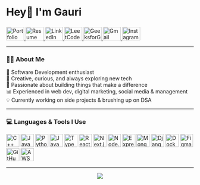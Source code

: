 <h1 align="left">Hey👋 I'm Gauri </h1>

###

<div align="left">
  <!-- Portfolio -->
  <a href="https://gauriiiiiiiiiiii.github.io/portfolio/" target="_blank" title="Portfolio">
    <img src="https://img.icons8.com/fluency/48/000000/portfolio.png" width="48" height="36" alt="Portfolio" />
  </a>

  <!-- Resume -->
  <a href="https://drive.google.com/drive/folders/1YVx-OeZASNhI5km5ny0SnE3VapRHK53A" target="_blank" title="Resume">
    <img src="https://img.icons8.com/fluency/48/resume.png" width="48" height="36" alt="Resume" />
  </a>

  <!-- LinkedIn -->
  <a href="https://www.linkedin.com/in/gauri-agarwal-381798203/" target="_blank" title="LinkedIn">
    <img src="https://raw.githubusercontent.com/maurodesouza/profile-readme-generator/master/src/assets/icons/social/linkedin/default.svg" width="48" height="36" alt="LinkedIn" />
  </a>

  <!-- LeetCode -->
  <a href="https://leetcode.com/u/gauriiiiiiiiiiiiiiii/" target="_blank" title="LeetCode">
    <img src="https://upload.wikimedia.org/wikipedia/commons/1/19/LeetCode_logo_black.png" width="48" height="36" alt="LeetCode" />
  </a>

  <!-- GeeksforGeeks -->
  <a href="https://www.geeksforgeeks.org/user/gauriiiii/" target="_blank" title="GeeksforGeeks">
    <img src="https://media.geeksforgeeks.org/gfg-gg-logo.svg" width="48" height="36" alt="GeeksforGeeks" />
  </a>

  <!-- Gmail -->
  <a href="mailto:gauriagarwal25@gmail.com" target="_blank" title="Gmail">
    <img src="https://raw.githubusercontent.com/maurodesouza/profile-readme-generator/master/src/assets/icons/social/gmail/default.svg" width="48" height="36" alt="Gmail" />
  </a>

  <!-- Instagram -->
  <a href="https://www.instagram.com/gau.ri.__/" target="_blank" title="Instagram">
    <img src="https://raw.githubusercontent.com/maurodesouza/profile-readme-generator/master/src/assets/icons/social/instagram/default.svg" width="48" height="36" alt="Instagram" />
  </a>
</div>

---

### 👩‍💻 About Me

🌱 Software Development enthusiast  
🎨 Creative, curious, and always exploring new tech  
🚀 Passionate about building things that make a difference  
📊 Experienced in web dev, digital marketing, social media & management  
💡 Currently working on side projects & brushing up on DSA

---

### 💻 Languages & Tools I Use

<div align="left">
  <img src="https://cdn.jsdelivr.net/gh/devicons/devicon/icons/cplusplus/cplusplus-original.svg" height="35" alt="C++" />
  <img src="https://cdn.jsdelivr.net/gh/devicons/devicon/icons/java/java-original.svg" height="35" alt="Java" />
  <img src="https://cdn.jsdelivr.net/gh/devicons/devicon/icons/python/python-original.svg" height="35" alt="Python" />
  <img src="https://cdn.jsdelivr.net/gh/devicons/devicon/icons/javascript/javascript-original.svg" height="35" alt="JavaScript" />
  <img src="https://cdn.jsdelivr.net/gh/devicons/devicon/icons/typescript/typescript-original.svg" height="35" alt="TypeScript" />
  <img src="https://cdn.jsdelivr.net/gh/devicons/devicon/icons/react/react-original.svg" height="35" alt="React" />
  <img src="https://cdn.jsdelivr.net/gh/devicons/devicon/icons/nextjs/nextjs-original.svg" height="35" alt="Next.js" />
  <img src="https://cdn.jsdelivr.net/gh/devicons/devicon/icons/nodejs/nodejs-original.svg" height="35" alt="Node.js" />
  <img src="https://cdn.jsdelivr.net/gh/devicons/devicon/icons/express/express-original.svg" height="35" alt="Express" />
  <img src="https://cdn.jsdelivr.net/gh/devicons/devicon/icons/mongodb/mongodb-original.svg" height="35" alt="MongoDB" />
  <img src="https://cdn.jsdelivr.net/gh/devicons/devicon/icons/django/django-plain.svg" height="35" alt="Django" />
  <img src="https://cdn.jsdelivr.net/gh/devicons/devicon/icons/docker/docker-original.svg" height="35" alt="Docker" />
  <img src="https://cdn.jsdelivr.net/gh/devicons/devicon/icons/figma/figma-original.svg" height="35" alt="Figma" />
  <img src="https://cdn.jsdelivr.net/gh/devicons/devicon/icons/github/github-original.svg" height="35" alt="GitHub" />
  <img src="https://cdn.jsdelivr.net/gh/devicons/devicon/icons/amazonwebservices/amazonwebservices-line-wordmark.svg" height="35" alt="AWS" />
</div>

---

<p align="center">
  <img src="https://capsule-render.vercel.app/api?type=waving&color=gradient&height=100&section=footer"/>
</p>
